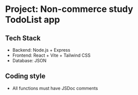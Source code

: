 # Project: Non-commerce study TodoList app
## Tech Stack
- Backend: Node.js + Express
- Frontend: React + Vite + Tailwind CSS
- Database: JSON

## Coding style
- All functions must have JSDoc comments